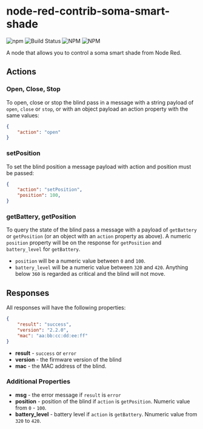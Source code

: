 
# node-red-contrib-soma-smart-shade

![npm](https://img.shields.io/npm/v/node-red-contrib-soma-smart-shade)
![Build Status](https://travis-ci.com/Roaders/node-red-contrib-soma-smart-shade.svg?branch=master&status=started)
![NPM](https://img.shields.io/npm/l/node-red-contrib-soma-smart-shade)
![NPM](https://img.shields.io/badge/types-TypeScript-blue)

A node that allows you to control a soma smart shade from Node Red.

## Actions

### Open, Close, Stop

To open, close or stop the blind pass in a message with a string payload of `open`, `close` or `stop`, or with an object payload an action property with the same values: 

```json
{
    "action": "open" 
}
```

### setPosition

To set the blind position a message payload with action and position must be passed:

```json
{
    "action": "setPosition",
    "position": 100,
}
```

### getBattery, getPosition

To query the state of the blind pass a message with a payload of `getBattery` or `getPosition` (or an object with an `action` property as above). A numeric `position` property will be on the response for `getPosition` and `battery_level` for `getBattery`. 

 * `position` will be a numeric value between `0` and `100`.
 * `battery_level` will be a numeric value between `320` and `420`. Anything below `360` is regarded as critical and the blind will not move.

## Responses

All responses will have the following properties:

```json
{
    "result": "success",
    "version": "2.2.0",
    "mac": "aa:bb:cc:dd:ee:ff"
}
```

 * **result** - `success` or `error`
 * **version** - the firmware version of the blind
 * **mac** - the MAC address of the blind.

### Additional Properties

 * **msg** - the error message if `result` is `error`
 * **position** - position of the blind if `action` is `getPosition`. Numeric value from `0` - `100`.
 * **battery_level** - battery level if `action` is `getBattery`. Nnumeric value from `320` to `420`.